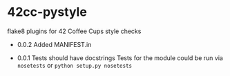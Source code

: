 # 42cc-pystyle
flake8 plugins for 42 Coffee Cups style checks

- 0.0.2
Added MANIFEST.in

- 0.0.1
Tests should have docstrings
Tests for the module could be run via `nosetests` or `python setup.py nosetests`